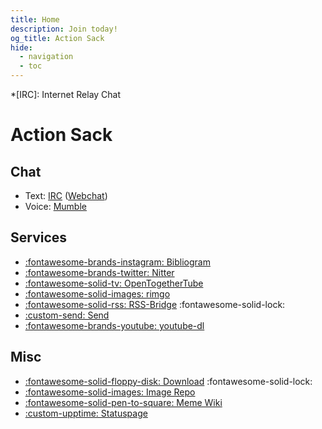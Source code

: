 ```yaml
---
title: Home
description: Join today!
og_title: Action Sack
hide:
  - navigation
  - toc
---
```


<!-- Abbreviations -->
*[IRC]: Internet Relay Chat

# Action Sack

## Chat

* Text: [IRC](ircs://chat.actionsack.com:6697/#thesack)
    ([Webchat](https://webchat.actionsack.com))
* Voice: [Mumble](mumble://chat.actionsack.com:64738?title=Root&version=1.2.0)

## Services

* [:fontawesome-brands-instagram: Bibliogram](https://bib.actionsack.com)
* [:fontawesome-brands-twitter: Nitter](https://nitter.actionsack.com)
* [:fontawesome-solid-tv: OpenTogetherTube](https://ott.actionsack.com)
* [:fontawesome-solid-images: rimgo](https://i.actionsack.com)
* [:fontawesome-solid-rss: RSS-Bridge](https://rss.actionsack.com) :fontawesome-solid-lock:
* [:custom-send: Send](https://send.actionsack.com)
* [:fontawesome-brands-youtube: youtube-dl](https://ytdl.actionsack.com)

## Misc

* [:fontawesome-solid-floppy-disk: Download](https://dl.actionsack.com) :fontawesome-solid-lock:
* [:fontawesome-solid-images: Image Repo](https://p.actionsack.com)
* [:fontawesome-solid-pen-to-square: Meme Wiki](https://srsbznz.actionsack.com)
* [:custom-upptime: Statuspage](https://status.actionsack.com)
